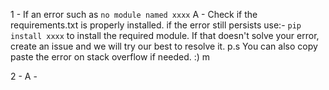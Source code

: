 1 - If an error such as ``` no module named xxxx ``` 
A - Check if the requirements.txt is properly installed. if the error still persists use:- ``` pip install xxxx ``` to install the required module.
    If that doesn't solve your error, create an issue and we will try our best to resolve it. 
    p.s You can also copy paste the error on stack overflow if needed. :) 
    m
    
2 - 
A - 
    
    
    
